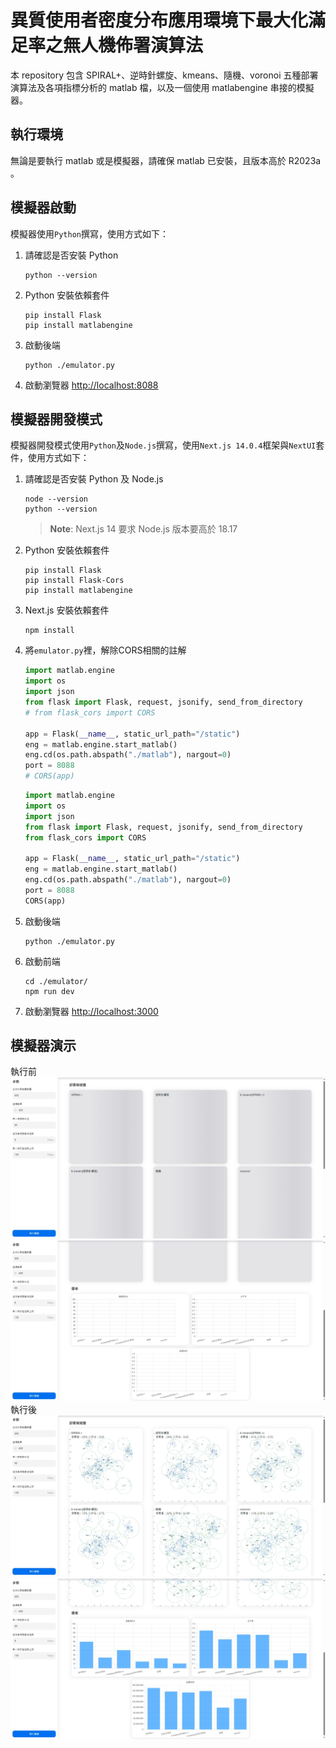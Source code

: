 # 異質使用者密度分布應用環境下最大化滿足率之無人機佈署演算法
本 repository 包含 SPIRAL+、逆時針螺旋、kmeans、隨機、voronoi 五種部署演算法及各項指標分析的 matlab 檔，以及一個使用 matlabengine 串接的模擬器。 

## 執行環境
無論是要執行 matlab 或是模擬器，請確保 matlab 已安裝，且版本高於 R2023a 。

## 模擬器啟動
模擬器使用`Python`撰寫，使用方式如下：

1. 請確認是否安裝 Python
    ```
    python --version
    ```

2. Python 安裝依賴套件
    ```
    pip install Flask
    pip install matlabengine 
    ```

3. 啟動後端
   ```
   python ./emulator.py
   ```

5. 啟動瀏覽器 [http://localhost:8088](http://localhost:8088)

## 模擬器開發模式
模擬器開發模式使用`Python`及`Node.js`撰寫，使用`Next.js 14.0.4`框架與`NextUI`套件，使用方式如下：

1. 請確認是否安裝 Python 及 Node.js
    ```
    node --version
    python --version
    ```
    > **Note**:
    > Next.js 14 要求 Node.js 版本要高於 18.17

2. Python 安裝依賴套件
    ```
    pip install Flask
    pip install Flask-Cors
    pip install matlabengine
    ```

3. Next.js 安裝依賴套件
    ```
    npm install
    ```

4. 將`emulator.py`裡，解除CORS相關的註解
    ```python
    import matlab.engine
    import os
    import json
    from flask import Flask, request, jsonify, send_from_directory
    # from flask_cors import CORS

    app = Flask(__name__, static_url_path="/static")
    eng = matlab.engine.start_matlab()
    eng.cd(os.path.abspath("./matlab"), nargout=0)
    port = 8088
    # CORS(app)
    ```
    ```python
    import matlab.engine
    import os
    import json
    from flask import Flask, request, jsonify, send_from_directory
    from flask_cors import CORS

    app = Flask(__name__, static_url_path="/static")
    eng = matlab.engine.start_matlab()
    eng.cd(os.path.abspath("./matlab"), nargout=0)
    port = 8088
    CORS(app)
    ```

6. 啟動後端
   ```
   python ./emulator.py
   ```

7. 啟動前端
   ```
   cd ./emulator/
   npm run dev
   ```

8. 啟動瀏覽器 [http://localhost:3000](http://localhost:3000)


## 模擬器演示
執行前
![模擬器1](https://github.com/PMinn/Deployment-of-UAV-BSs/blob/main/images/1.jpeg?raw=true)
![模擬器2](https://github.com/PMinn/Deployment-of-UAV-BSs/blob/main/images/2.jpeg?raw=true)
執行後
![模擬器3](https://github.com/PMinn/Deployment-of-UAV-BSs/blob/main/images/3.jpeg?raw=true)
![模擬器4](https://github.com/PMinn/Deployment-of-UAV-BSs/blob/main/images/4.jpeg?raw=true)